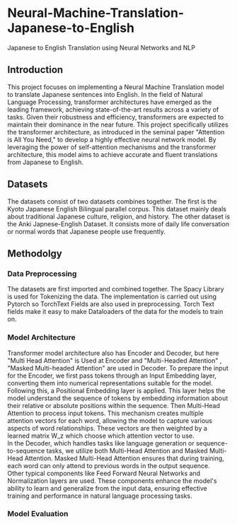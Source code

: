 # Neural-Machine-Translation-Japanese-to-English
Japanese to English Translation using Neural Networks and NLP

## Introduction
This project focuses on implementing a Neural Machine Translation model to translate Japanese sentences into English. In the field of Natural Language Processing, transformer architectures have emerged as the leading framework, achieving state-of-the-art results across a variety of tasks. Given their robustness and efficiency, transformers are expected to maintain their dominance in the near future. This project specifically utilizes the transformer architecture, as introduced in the seminal paper "Attention is All You Need," to develop a highly effective neural network model. By leveraging the power of self-attention mechanisms and the transformer architecture, this model aims to achieve accurate and fluent translations from Japanese to English.

## Datasets
The datasets consist of two datasets combines together. The first is the Kyoto Japanese English Bilingual parallel corpus. This dataset mainly deals about traditional Japanese culture, religion, and history.
The other dataset is the Anki Japnese-English Dataset. It consists more of daily life conversation or normal words that Japanese people use frequently.

## Methodolgy
### Data Preprocessing
The datasets are first imported and combined together. The Spacy Library is used for Tokenizing the data. The implementation is carried out using Pytorch so TorchText Fields are also used in preprocessing. Torch Text fields make it easy to make Dataloaders of the data for the models to train on.

### Model Architecture
Transformer model architecture also has Encoder and Decoder, but here "Multi Head Attention" is Used at Encoder and "Multi-Headed Attention" , "Masked Multi-headed Attention" are used in Decoder.
To prepare the input for the Encoder, we first pass tokens through an Input Embedding layer, converting them into numerical representations suitable for the model. Following this, a Positional Embedding layer is applied. This layer helps the model understand the sequence of tokens by embedding information about their relative or absolute positions within the sequence. 
Then Multi-Head Attention to process input tokens. This mechanism creates multiple attention vectors for each word, allowing the model to capture various aspects of word relationships. These vectors are then weighted by a learned matrix W_z which choose which attention vector to use.  
In the Decoder, which handles tasks like language generation or sequence-to-sequence tasks, we utilize both Multi-Head Attention and Masked Multi-Head Attention. Masked Multi-Head Attention ensures that during training, each word can only attend to previous words in the output sequence.  
Other typical components like Feed Forward Neural Networks and Normalization layers are used. These components enhance the model's ability to learn and generalize from the input data, ensuring effective training and performance in natural language processing tasks.

### Model Evaluation
 
